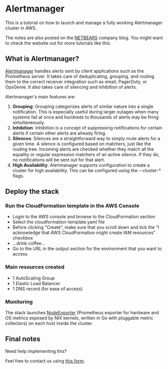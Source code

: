 # Alertmanager

This is a tutorial on how to launch and manage a fully working Alertmanager cluster in AWS.

The notes are also posted on the [NETBEARS](https://netbears.com/blog/monitoring-alerting-prometheus-aws/) company blog. You might want to check the website out for more tutorials like this.

## What is Alertmanager?

[Alertmanager](https://prometheus.io/docs/alerting/alertmanager/) handles alerts sent by client applications such as the Prometheus server. It takes care of deduplicating, grouping, and routing them to the correct receiver integration such as email, PagerDuty, or OpsGenie. It also takes care of silencing and inhibition of alerts.

Alertmanager's main features are:
1. __Grouping__: Grouping categorizes alerts of similar nature into a single notification. This is especially useful during larger outages when many systems fail at once and hundreds to thousands of alerts may be firing simultaneously.
2. __Inhibition__: Inhibition is a concept of suppressing notifications for certain alerts if certain other alerts are already firing.
3. __Silences__: Silences are a straightforward way to simply mute alerts for a given time. A silence is configured based on matchers, just like the routing tree. Incoming alerts are checked whether they match all the equality or regular expression matchers of an active silence. If they do, no notifications will be sent out for that alert.
4. __High Availability__: Alertmanager supports configuration to create a cluster for high availability. This can be configured using the --cluster-* flags.

## Deploy the stack

### Run the CloudFormation template in the AWS Console
* Login to the AWS console and browse to the CloudFormation section
* Select the cloudformation-template.yaml file
* Before clicking "Create", make sure that you scroll down and tick the “I acknowledge that AWS CloudFormation might create IAM resources” checkbox
* ...drink coffee...
* Go to the URL in the output section for the environment that you want to access

### Main resources created

* 1 AutoScaling Group
* 1 Elastic Load Balancer
* 1 DNS record (for ease of access)

### Monitoring

The stack launches [NodeExporter](https://github.com/prometheus/node_exporter/) (Prometheus exporter for hardware and OS metrics exposed by NIX kernels, written in Go with pluggable metric collectors) on each host inside the cluster.

## Final notes
Need help implementing this?

Feel free to contact us using [this form](https://netbears.com/#contact-form).
